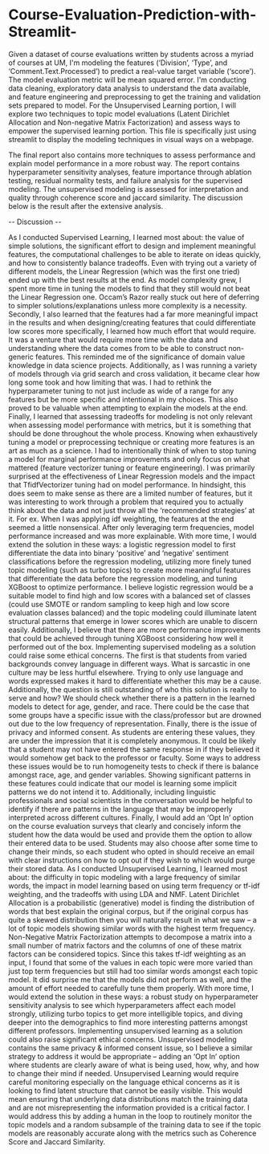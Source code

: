 # Course-Evaluation-Prediction-with-Streamlit-

Given a dataset of course evaluations written by students across a myriad of courses at UM, I'm modeling the features (‘Division’, ‘Type’, and ‘Comment.Text.Processed’) to predict a real-value target variable (‘score’). The model evaluation metric will be mean squared error. I'm conducting data cleaning, exploratory data analysis to understand the data available, and feature engineering and preprocessing to get the training and validation sets prepared to model. For the Unsupervised Learning portion, I will explore two techniques to topic model evaluations (Latent Dirichlet Allocation and Non-negative Matrix Factorization) and assess ways to empower the supervised learning portion. This file is specifically just using streamlit to display the modeling techniques in visual ways on a webpage. 

The final report also contains more techniques to assess performance and explain model performance in a more robust way. The report contains hyperparameter sensitivity analyses, feature importance through ablation testing, residual normality tests, and failure analysis for the supervised modeling. The unsupervised modeling is assessed for interpretation and quality through coherence score and jaccard similarity. The discussion below is the result after the extensive analysis.


-- Discussion --

As I conducted Supervised Learning, I learned most about: the value of simple solutions, the significant effort to design and implement meaningful features, the computational challenges to be able to iterate on ideas quickly, and how to consistently balance tradeoffs. Even with trying out a variety of different models, the Linear Regression (which was the first one tried) ended up with the best results at the end. As model complexity grew, I spent more time in tuning the models to find that they still would not beat the Linear Regression one. Occam’s Razor really stuck out here of deferring to simpler solutions/explanations unless more complexity is a necessity. Secondly, I also learned that the features had a far more meaningful impact in the results and when designing/creating features that could differentiate low scores more specifically, I learned how much effort that would require. It was a venture that would require more time with the data and understanding where the data comes from to be able to construct non-generic features. This reminded me of the significance of domain value knowledge in data science projects. Additionally, as I was running a variety of models through via grid search and cross validation, it became clear how long some took and how limiting that was. I had to rethink the hyperparameter tuning to not just include as wide of a range for any features but be more specific and intentional in my choices. This also proved to be valuable when attempting to explain the models at the end. Finally, I learned that assessing tradeoffs for modeling is not only relevant when assessing model performance with metrics, but it is something that should be done throughout the whole process. Knowing when exhaustively tuning a model or preprocessing technique or creating more features is an art as much as a science. I had to intentionally think of when to stop tuning a model for marginal performance improvements and only focus on what mattered (feature vectorizer tuning or feature engineering). I was primarily surprised at the effectiveness of Linear Regression models and the impact that TfidfVectorizer tuning had on model performance. In hindsight, this does seem to make sense as there are a limited number of features, but it was interesting to work through a problem that required you to actually think about the data and not just throw all the ‘recommended strategies’ at it. For ex. When I was applying idf weighting, the features at the end seemed a little nonsensical. After only leveraging term frequencies, model performance increased and was more explainable.
With more time, I would extend the solution in these ways: a logistic regression model to first differentiate the data into binary ‘positive’ and ‘negative’ sentiment classifications before the regression modeling, utilizing more finely tuned topic modeling (such as turbo topics) to create more meaningful features that differentiate the data before the regression modeling, and tuning XGBoost to optimize performance. I believe logistic regression would be a suitable model to find high and low scores with a balanced set of classes (could use SMOTE or random sampling to keep high and low score evaluation classes balanced) and the topic modeling could illuminate latent structural patterns that emerge in lower scores which are unable to discern easily. Additionally, I believe that there are more performance improvements that could be achieved through tuning XGBoost considering how well it performed out of the box.
Implementing supervised modeling as a solution could raise some ethical concerns. The first is that students from varied backgrounds convey language in different ways. What is sarcastic in one culture may be less hurtful elsewhere. Trying to only use language and words expressed makes it hard to differentiate whether this may be a cause. Additionally, the question is still outstanding of who this solution is really to serve and how? We should check whether there is a pattern in the learned models to detect for age, gender, and race. There could be the case that some groups have a specific issue with the class/professor but are drowned out due to the low frequency of representation. Finally, there is the issue of privacy and informed consent. As students are entering these values, they are under the impression that it is completely anonymous. It could be likely that a student may not have entered the same response in if they believed it would somehow get back to the professor or faculty. Some ways to address these issues would be to run homogeneity tests to check if there is balance amongst race, age, and gender variables. Showing significant patterns in these features could indicate that our model is learning some implicit patterns we do not intend it to. Additionally, including linguistic professionals and social scientists in the conversation would be helpful to identify if there are patterns in the language that may be improperly interpreted across different cultures. Finally, I would add an ‘Opt In’ option on the course evaluation surveys that clearly and concisely inform the student how the data would be used and provide them the option to allow their entered data to be used. Students may also choose after some time to change their minds, so each student who opted in should receive an email with clear instructions on how to opt out if they wish to which would purge their stored data.
As I conducted Unsupervised Learning, I learned most about: the difficulty in topic modeling with a large frequency of similar words, the impact in model learning based on using term frequency or tf-idf weighting, and the tradeoffs with using LDA and NMF. Latent Dirichlet Allocation is a probabilistic (generative) model is finding the distribution of words that best explain the original corpus, but if the original corpus has quite a skewed distribution then you will naturally result in what we saw – a lot of topic models showing similar words with the highest term frequency. Non-Negative Matrix Factorization attempts to decompose a matrix into a small number of matrix factors and the columns of one of these matrix factors can be considered topics. Since this takes tf-idf weighting as an input, I found that some of the values in each topic were more varied than just top term frequencies but still had too similar words amongst each topic model. It did surprise me that the models did not perform as well, and the amount of effort needed to carefully tune them properly.
With more time, I would extend the solution in these ways: a robust study on hyperparameter sensitivity analysis to see which hyperparameters affect each model strongly, utilizing turbo topics to get more intelligible topics, and diving deeper into the demographics to find more interesting patterns amongst different professors.
Implementing unsupervised learning as a solution could also raise significant ethical concerns. Unsupervised modeling contains the same privacy & informed consent issue, so I believe a similar strategy to address it would be appropriate – adding an ‘Opt In’ option where students are clearly aware of what is being used, how, why, and how to change their mind if needed. Unsupervised Learning would require careful monitoring especially on the language ethical concerns as it is looking to find latent structure that cannot be easily visible. This would mean ensuring that underlying data distributions match the training data and are not misrepresenting the information provided is a critical factor. I would address this by adding a human in the loop to routinely monitor the topic models and a random subsample of the training data to see if the topic models are reasonably accurate along with the metrics such as Coherence Score and Jaccard Similarity.
